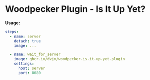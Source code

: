 # Woodpecker Plugin - Is It Up Yet?


**Usage:**

```yaml
steps:
  - name: server
    detach: true
    image: ...

  - name: wait_for_server
    image: ghcr.io/dvjn/woodpecker-is-it-up-yet-plugin
    settings:
      host: server
      port: 8080
```

